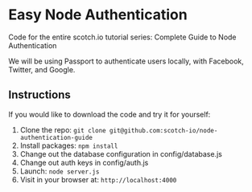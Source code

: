 # Easy Node Authentication

Code for the entire scotch.io tutorial series: Complete Guide to Node Authentication

We will be using Passport to authenticate users locally, with Facebook, Twitter, and Google.

## Instructions

If you would like to download the code and try it for yourself:

1. Clone the repo: `git clone git@github.com:scotch-io/node-authentication-guide`
2. Install packages: `npm install`
3. Change out the database configuration in config/database.js
4. Change out auth keys in config/auth.js
5. Launch: `node server.js`
6. Visit in your browser at: `http://localhost:4000`



